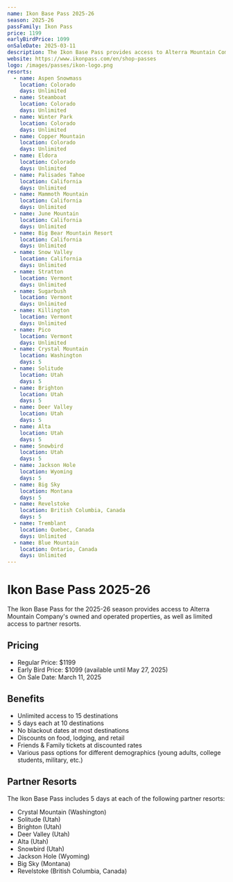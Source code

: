 ```yaml
---
name: Ikon Base Pass 2025-26
season: 2025-26
passFamily: Ikon Pass
price: 1199
earlyBirdPrice: 1099
onSaleDate: 2025-03-11
description: The Ikon Base Pass provides access to Alterra Mountain Company's owned and operated properties, as well as limited access to partner resorts.
website: https://www.ikonpass.com/en/shop-passes
logo: /images/passes/ikon-logo.png
resorts:
  - name: Aspen Snowmass
    location: Colorado
    days: Unlimited
  - name: Steamboat
    location: Colorado
    days: Unlimited
  - name: Winter Park
    location: Colorado
    days: Unlimited
  - name: Copper Mountain
    location: Colorado
    days: Unlimited
  - name: Eldora
    location: Colorado
    days: Unlimited
  - name: Palisades Tahoe
    location: California
    days: Unlimited
  - name: Mammoth Mountain
    location: California
    days: Unlimited
  - name: June Mountain
    location: California
    days: Unlimited
  - name: Big Bear Mountain Resort
    location: California
    days: Unlimited
  - name: Snow Valley
    location: California
    days: Unlimited
  - name: Stratton
    location: Vermont
    days: Unlimited
  - name: Sugarbush
    location: Vermont
    days: Unlimited
  - name: Killington
    location: Vermont
    days: Unlimited
  - name: Pico
    location: Vermont
    days: Unlimited
  - name: Crystal Mountain
    location: Washington
    days: 5
  - name: Solitude
    location: Utah
    days: 5
  - name: Brighton
    location: Utah
    days: 5
  - name: Deer Valley
    location: Utah
    days: 5
  - name: Alta
    location: Utah
    days: 5
  - name: Snowbird
    location: Utah
    days: 5
  - name: Jackson Hole
    location: Wyoming
    days: 5
  - name: Big Sky
    location: Montana
    days: 5
  - name: Revelstoke
    location: British Columbia, Canada
    days: 5
  - name: Tremblant
    location: Quebec, Canada
    days: Unlimited
  - name: Blue Mountain
    location: Ontario, Canada
    days: Unlimited
---
```


# Ikon Base Pass 2025-26

The Ikon Base Pass for the 2025-26 season provides access to Alterra Mountain Company's owned and operated properties, as well as limited access to partner resorts.

## Pricing

- Regular Price: $1199
- Early Bird Price: $1099 (available until May 27, 2025)
- On Sale Date: March 11, 2025

## Benefits

- Unlimited access to 15 destinations
- 5 days each at 10 destinations
- No blackout dates at most destinations
- Discounts on food, lodging, and retail
- Friends & Family tickets at discounted rates
- Various pass options for different demographics (young adults, college students, military, etc.)

## Partner Resorts

The Ikon Base Pass includes 5 days at each of the following partner resorts:
- Crystal Mountain (Washington)
- Solitude (Utah)
- Brighton (Utah)
- Deer Valley (Utah)
- Alta (Utah)
- Snowbird (Utah)
- Jackson Hole (Wyoming)
- Big Sky (Montana)
- Revelstoke (British Columbia, Canada)
